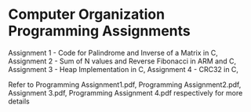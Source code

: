 # Computer Organization Programming Assignments

Assignment 1 - Code for Palindrome and Inverse of a Matrix in C, 
Assignment 2 - Sum of N values and Reverse Fibonacci in ARM and C, 
Assignment 3 - Heap Implementation in C, 
Assignment 4 - CRC32 in C, 

Refer to Programming Assignment1.pdf, Programming Assignment2.pdf, Assignment 3.pdf, Programming Assignment 4.pdf respectively for more details 
